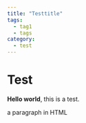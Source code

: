 ```yaml
---
title: "Testtitle"
tags:
  - tag1
  - tags
category:
  - test
---
```


# Test

**Hello world**, this is a test.

<p> a paragraph in HTML </p>

